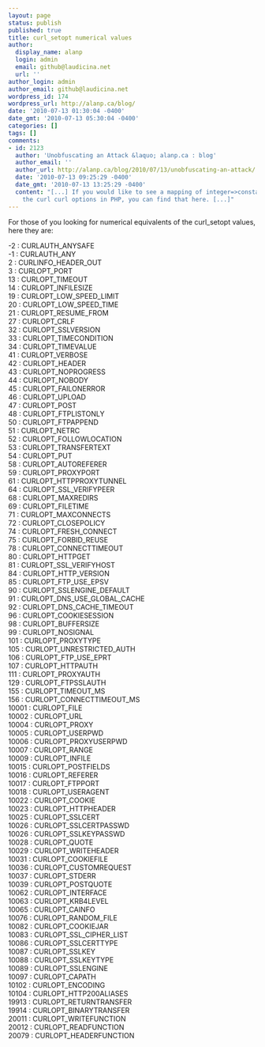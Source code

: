 ```yaml
---
layout: page
status: publish
published: true
title: curl_setopt numerical values
author:
  display_name: alanp
  login: admin
  email: github@laudicina.net
  url: ''
author_login: admin
author_email: github@laudicina.net
wordpress_id: 174
wordpress_url: http://alanp.ca/blog/
date: '2010-07-13 01:30:04 -0400'
date_gmt: '2010-07-13 05:30:04 -0400'
categories: []
tags: []
comments:
- id: 2123
  author: 'Unobfuscating an Attack &laquo; alanp.ca : blog'
  author_email: ''
  author_url: http://alanp.ca/blog/2010/07/13/unobfuscating-an-attack/
  date: '2010-07-13 09:25:29 -0400'
  date_gmt: '2010-07-13 13:25:29 -0400'
  content: "[...] If you would like to see a mapping of integer=>constant name for
    the curl curl options in PHP, you can find that here. [...]"
---
```

<p>For those of you looking for numerical equivalents of the curl_setopt values, here they are:</p>
<p>-2 : CURLAUTH_ANYSAFE<br />
-1 : CURLAUTH_ANY<br />
2 : CURLINFO_HEADER_OUT<br />
3 : CURLOPT_PORT<br />
13 : CURLOPT_TIMEOUT<br />
14 : CURLOPT_INFILESIZE<br />
19 : CURLOPT_LOW_SPEED_LIMIT<br />
20 : CURLOPT_LOW_SPEED_TIME<br />
21 : CURLOPT_RESUME_FROM<br />
27 : CURLOPT_CRLF<br />
32 : CURLOPT_SSLVERSION<br />
33 : CURLOPT_TIMECONDITION<br />
34 : CURLOPT_TIMEVALUE<br />
41 : CURLOPT_VERBOSE<br />
42 : CURLOPT_HEADER<br />
43 : CURLOPT_NOPROGRESS<br />
44 : CURLOPT_NOBODY<br />
45 : CURLOPT_FAILONERROR<br />
46 : CURLOPT_UPLOAD<br />
47 : CURLOPT_POST<br />
48 : CURLOPT_FTPLISTONLY<br />
50 : CURLOPT_FTPAPPEND<br />
51 : CURLOPT_NETRC<br />
52 : CURLOPT_FOLLOWLOCATION<br />
53 : CURLOPT_TRANSFERTEXT<br />
54 : CURLOPT_PUT<br />
58 : CURLOPT_AUTOREFERER<br />
59 : CURLOPT_PROXYPORT<br />
61 : CURLOPT_HTTPPROXYTUNNEL<br />
64 : CURLOPT_SSL_VERIFYPEER<br />
68 : CURLOPT_MAXREDIRS<br />
69 : CURLOPT_FILETIME<br />
71 : CURLOPT_MAXCONNECTS<br />
72 : CURLOPT_CLOSEPOLICY<br />
74 : CURLOPT_FRESH_CONNECT<br />
75 : CURLOPT_FORBID_REUSE<br />
78 : CURLOPT_CONNECTTIMEOUT<br />
80 : CURLOPT_HTTPGET<br />
81 : CURLOPT_SSL_VERIFYHOST<br />
84 : CURLOPT_HTTP_VERSION<br />
85 : CURLOPT_FTP_USE_EPSV<br />
90 : CURLOPT_SSLENGINE_DEFAULT<br />
91 : CURLOPT_DNS_USE_GLOBAL_CACHE<br />
92 : CURLOPT_DNS_CACHE_TIMEOUT<br />
96 : CURLOPT_COOKIESESSION<br />
98 : CURLOPT_BUFFERSIZE<br />
99 : CURLOPT_NOSIGNAL<br />
101 : CURLOPT_PROXYTYPE<br />
105 : CURLOPT_UNRESTRICTED_AUTH<br />
106 : CURLOPT_FTP_USE_EPRT<br />
107 : CURLOPT_HTTPAUTH<br />
111 : CURLOPT_PROXYAUTH<br />
129 : CURLOPT_FTPSSLAUTH<br />
155 : CURLOPT_TIMEOUT_MS<br />
156 : CURLOPT_CONNECTTIMEOUT_MS<br />
10001 : CURLOPT_FILE<br />
10002 : CURLOPT_URL<br />
10004 : CURLOPT_PROXY<br />
10005 : CURLOPT_USERPWD<br />
10006 : CURLOPT_PROXYUSERPWD<br />
10007 : CURLOPT_RANGE<br />
10009 : CURLOPT_INFILE<br />
10015 : CURLOPT_POSTFIELDS<br />
10016 : CURLOPT_REFERER<br />
10017 : CURLOPT_FTPPORT<br />
10018 : CURLOPT_USERAGENT<br />
10022 : CURLOPT_COOKIE<br />
10023 : CURLOPT_HTTPHEADER<br />
10025 : CURLOPT_SSLCERT<br />
10026 : CURLOPT_SSLCERTPASSWD<br />
10026 : CURLOPT_SSLKEYPASSWD<br />
10028 : CURLOPT_QUOTE<br />
10029 : CURLOPT_WRITEHEADER<br />
10031 : CURLOPT_COOKIEFILE<br />
10036 : CURLOPT_CUSTOMREQUEST<br />
10037 : CURLOPT_STDERR<br />
10039 : CURLOPT_POSTQUOTE<br />
10062 : CURLOPT_INTERFACE<br />
10063 : CURLOPT_KRB4LEVEL<br />
10065 : CURLOPT_CAINFO<br />
10076 : CURLOPT_RANDOM_FILE<br />
10082 : CURLOPT_COOKIEJAR<br />
10083 : CURLOPT_SSL_CIPHER_LIST<br />
10086 : CURLOPT_SSLCERTTYPE<br />
10087 : CURLOPT_SSLKEY<br />
10088 : CURLOPT_SSLKEYTYPE<br />
10089 : CURLOPT_SSLENGINE<br />
10097 : CURLOPT_CAPATH<br />
10102 : CURLOPT_ENCODING<br />
10104 : CURLOPT_HTTP200ALIASES<br />
19913 : CURLOPT_RETURNTRANSFER<br />
19914 : CURLOPT_BINARYTRANSFER<br />
20011 : CURLOPT_WRITEFUNCTION<br />
20012 : CURLOPT_READFUNCTION<br />
20079 : CURLOPT_HEADERFUNCTION</p>
